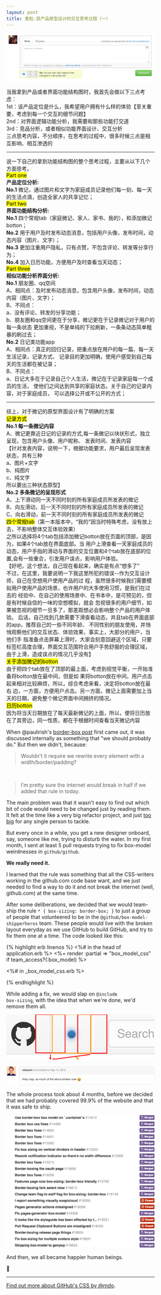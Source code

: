 ```yaml
---
layout: post
title: 麦粒-其产品原型设计的交互思考过程（一）
---
```


![layout borken by border-boxing](/images/20150514-box-model.png)

当我拿到产品或者界面功能结构图时，我首先会做以下三点考虑：
<br>1st：该产品定位是什么，我希望用户拥有什么样的体验【至关重要，考虑到每一个交互的细节问题】
<br>2nd：对界面逻辑功能分析，我需要和那些功能打交道
<br>3rd：竞品分析，或者相似功能界面设计、交互分析
<br>三点思考内容，不分顺序，在思考的过程中，很多时候三点是相互影响、相互渗透的

---

说一下自己的拿到功能结构图的整个思考过程，主要从以下几个方面思考。
<br><mark>Part   one</mark>
   <br>**产品定位分析:**
   <br>**No.1**  微记，通过图片和文字为家庭成员记录他们每一刻、每一天的生活点滴，创造全家人的共享记忆；
<br><mark>Part   two</mark>
   <br>**界面功能结构分析:**
   <br>**No.1**  四个常规tab（家庭微记、家人、家书、我的），和添加微记botton；
   <br>**No.2**  用于用户及时发布动态消息，包括用户头像，发布时间，动态内容（图片、文字）；
   <br>**No.3**  更加注重用户隐私，只有点赞，不包含评论、转发等分享行为；
   <br>**No.4**  加入日历功能，方便用户及时查看当天动态；
<br><mark>Part   three</mark>
   <br>**相似功能分析界面分析:**
   <br>**No.1**  朋友圈、qq空间
      <br>A、相同点：及时发布动态消息，包含用户头像，发布时间，动态内容（图片、文字）；
      <br>B、不同点：
          <br>a、没有评论、转发的分享功能；
          <br>b、朋友圈和qq空间更在于分享，微记更在于记录微记对于用户的每一条状态
            更加重视，不是单纯的下拉刷新，一条条动态简单粗暴的刷过去；
   <br>**No.2**  日记类功能app
      <br>A、相同点：真正的回归记录，把重点放在用户的每一篇、每一天生活记录，记录方式、
               记录目的更加明确，使用户感受到自己每天的生活都在被记录；
      <br>B、不同点：
          <br>a、日记大多在于记录自己个人生活，微记在于记录家庭每一个成员的生活，
            使他们之间达到共享的家庭状态。关于自己的记录内容，对于家庭成员，
            可以选择公开或不公开的方式；

---

综上，对于微记的原型界面设计有了明确的方案
<br><mark>记录方式</mark>
  <br>**No.1  每一条微记内容**
       <br>A、微记更靠近日记的记录的方式,每一条微记以块状形式，独立呈现，包含用户头像、用户昵称、
         发表时间、发表内容
         <br>【针对发表内容，说明一下，根据功能要求，用户最后呈现发表状态，共有三种
           <br>a、图片+文字
           <br>b、纯图片
           <br>c、纯文字
           <br>所以要出三种状态原型】
<br>**No.2  多条微记的呈现形式**
        <br>A、上下滑动同一天不同时刻的所有家庭成员所发表的微记
        <br>B、向左滑动，后一天不同时刻的所有家庭成员所发表的微记
        <br>C、向右滑动，前一天不同时刻的所有家庭成员所发表的微记
 <br><mark>四个常规tab</mark>（第一本版本中，“我的”因当时特殊考虑，没有放上去，不影响整体交互体验效果）
        <br>之所以选择将4个tab包括添加微记botton放在页面的顶部，是因为，如果4个tab放在界面底部。当         用户上滑查看一天家庭成员的动态，用户手指的滑动与界面的交互位置和4个tab放在底部的位置,会有一些重合，引发用户误点，影响用户体验。
       <br>【好吧，这个想法，自己现在看起来，确实是有点“想多了”
        <br>不过，在这里，我要说明一下我这里所犯的错误--作为交互设计师，自己在空想用户使用产品的过         程，虽然很多时候我们需要模拟用户使用产品的场景，也许用户的大多使用习惯，是我们在过去的         经验中、在自己的使用场景中、在书本中，是可预见的，但是有时候自信的一味的空想模拟，就会         忽视很多的用户细节，如果被忽视的细节一旦多了，那差距想必会影响整个产品的用户体验。
        后话，自己找到几款需要下滑查看动态，并且tab在界面底部的app，推荐自己的一些不同年龄、         不同性别的朋友使用，并悄悄观察他们的交互状态、体验效果，事实上，大部分的用户，当他们手         指准备点击屏幕上滑时，大家会刻意回避这个区域，只要标签栏高度合理，界面交互范围符合用户手势舒服的合理区域，由于上滑，造成误点的情况几乎没有】
 <br><mark>关于添加微记的botton</mark>
        <br>由于把四个tab放在了顶部的最上面，考虑到视觉平衡，一开始准备将botton放在最中间，但是如         果将botton放在中间，用户点击起来相对比较麻烦，所以，综合考虑来看，决定将botton放在最右         边，一方面，方便用户点击。另一方面，微记上面需要加上当天的日期，避免整个微记界面中间拥挤的情况。
 <br><mark>日历botton</mark>
        <br>因为将当天日期放在了每天最新微记的上面，所以，便将日历放在了其旁边，同一性质，都在于根据时间查看当天微记内容


When @paulirish's [border-box post](http://www.paulirish.com/2012/box-sizing-border-box-ftw/) first came out, it was discussed internally as something that "we should probably do." But then we didn't, because:

> Wouldn't it require we rewrite every element with a width/border/padding?
<br>

> I’m pretty sure the internet would break in half if we added that rule in today.

The main problem was that it wasn't easy to find out which bit of code would need to be changed just by reading them. It felt at the time like a very big refactor project, and just [too big](http://markdotto.com/2014/07/23/githubs-css/#two-bundles) for any single person to tackle.

But every once in a while, you get a new designer onboard, say, someone like me, trying to disturb the water. In my first month, I sent at least 5 pull requests trying to fix box-model weirdnesses in `github/github`.

**We really need it.**

I learned that the rule was something that all the CSS-writers working in the github.com code base want, and we just needed to find a way to do it and not break the internet (well, github.com) at the same time.

After some deliberations, we decided that we would team-ship the rule `* { box-sizing: border-box; }` to just a group of people that volunteered to be in the `@github/box-model-shipperheros` team. These people would live with the broken layout everyday as we use GitHub to build GitHub, and try to fix them one at a time. The code looked like this:

{% highlight erb linenos %}
<%# in the head of application.erb %>
<%= render :partial => "box_model_css" if team_access?(:box_model) %>

<%# in _box_model_css.erb %>
<style type="text/css"> * { box-sizing: border-box; } </style>
{% endhighlight %}

While adding a fix, we would slap on <code>&#64;include box-sizing</code>, with the idea that when we're done, we'd remove them all.

![diagram on the confusing negative margin border padding ](/images/20150514-notification.png)

![holy crap broke the internet](/images/20150514-holy-crap.png)

The whole process took about 4 months, before we decided that we had probably covered 99.9% of the website and that it was safe to ship.

![list of pull requests and issues related to fixing box model](/images/20150514-box-model-prs.png)

And then, we all became happier human beings.

:tada:

---

[Find out more about GitHub's CSS by @mdo](http://markdotto.com/2014/07/23/githubs-css/).